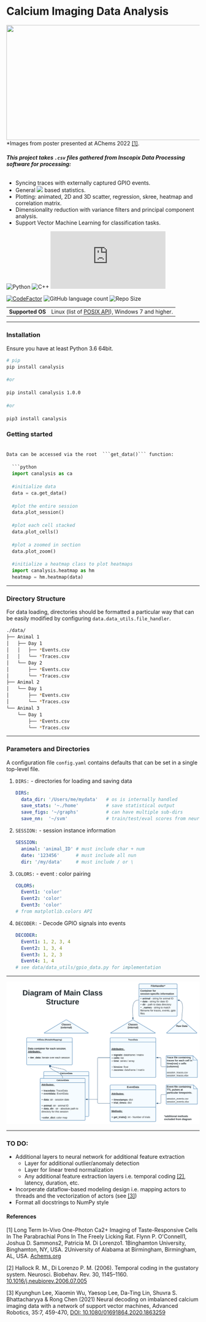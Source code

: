 
<h1> Calcium Imaging Data Analysis </h1>

<p>
  <img style="float: right"
    width="550"
    height="300"
    src=https://i.imgur.com/SPok8sB.gif
  >
</p>

*Images from poster presented at AChems 2022 [[1]](#1).

###### **This project takes `.csv` files gathered from Inscopix Data Processing software for processing:**

* Syncing traces with externally captured GPIO events.</li>
* General <img src="https://latex.codecogs.com/svg.image?\Delta&space;F/F" /> based statistics.</li>
* Plotting: animated, 2D and 3D scatter, regression, skree, heatmap and correlation matrix.</li>
* Dimensionality reduction with variance filters and principal component analysis.</li>
* Support Vector Machine Learning for classification tasks.</li>

![Python](https://img.shields.io/badge/python-3670A0?style=?style=plastic&logo=python&logoColor=ffdd54)
![C++](https://img.shields.io/badge/c++-%2300599C.svg?style=plastic&logo=c%2B%2B&logoColor=white)
[![GitHub license](https://badgen.net/github/license/Naereen/Strapdown.js)](https://github.com/NeuroPyPy/CalciumAnalysis/blob/master/LICENSE)

[![CodeFactor](https://img.shields.io/codefactor/grade/github/NeuroPyPy/CalciumAnalysis/master?style=plastic)](https://www.codefactor.io/repository/github/neuropypy/calciumanalysis)
![GitHub language count](https://img.shields.io/github/languages/count/NeuroPyPy/CalciumAnalysis?style=plastic)
![Repo Size](https://img.shields.io/github/repo-size/NeuroPyPy/CalciumAnalysis?style=plastic)
<table>
  <tr >
    <td nowrap><strong>Supported OS</strong></td>
    <td>Linux (list of <a href="./docs/POSIX.md#the-list-of-posix-api-used-in-areg-sdk-including-multicast-message-router" alt="list of POSX API">POSIX API</a>), Windows 7 and higher.</td>
   </tr>
</table>

---
### Installation 

Ensure you have at least Python 3.6 64bit.
```sh
# pip
pip install canalysis

#or 

pip install canalysis 1.0.0

#or 

pip3 install canalysis
```

### Getting started

```python

Data can be accessed via the root  ```get_data()``` function:
  
  ```python
  import canalysis as ca 

  #initialize data
  data = ca.get_data()

  #plot the entire session
  data.plot_session()

  #plot each cell stacked 
  data.plot_cells()

  #plot a zoomed in section
  data.plot_zoom()

  #initialize a heatmap class to plot heatmaps 
  import canalysis.heatmap as hm
  heatmap = hm.heatmap(data)
  ```

---
### Directory Structure
For data loading, directories should be formatted a particular way that can be easily 
modified by configuring `data.data_utils.file_handler`.
```bash
./data/
├── Animal 1
│   ├── Day 1
│   │   ├── *Events.csv
│   │   └── *Traces.csv
│   └── Day 2
│       ├── *Events.csv
│       └── *Traces.csv
├── Animal 2
│   └── Day 1
│       ├── *Events.csv
│       └── *Traces.csv
└── Animal 3
    └── Day 1
        ├── *Events.csv
        └── *Traces.csv

```
---
### Parameters and Directories
A configuration file `config.yaml` contains defaults that can be set in a single top-level file.

1. `DIRS:` - directories for loading and saving data
   ```yaml
   DIRS:
     data_dir: '/Users/me/mydata'   # os is internally handled
     save_stats: '~./home'          # save statistical output
     save_figs: '~/graphs'          # can have multiple sub-dirs 
     save_nn:  '~/svm'              # train/test/eval scores from neural network 
   ```
3. `SESSION:` - session instance information
   ```yaml
   SESSION:
     animal: 'animal_ID' # must include char + num
     date: '123456'      # must include all nun
     dir: '/my/data'     # must include / or \ 
   
   ```

3. `COLORS:` - event : color pairing
   ```yaml
   COLORS:
     Event1: 'color'
     Event2: 'color'
     Event3: 'color'
   # from matplotlib.colors API
   ```
   
4. `DECODER:` - Decode GPIO signals into events
   ```yaml
   DECODER:
     Event1: 1, 2, 3, 4
     Event2: 1, 3, 4
     Event3: 1, 2, 3
     Event4: 1, 4
   # see data/data_utils/gpio_data.py for implementation
   ```
   
---

![Alt text](./md/SimpleCAClasses.svg)

---

### **TO DO:**
* Additional layers to neural network for additional feature extraction
  * Layer for additional outlier/anomaly detection
  * Layer for linear trend normalization
  * Any additional feature extraction layers i.e. temporal coding [[2]](#2), latency, duration, etc.
* Incorperate dataflow-based modeling design i.e. mapping actors to threads and the vectorization of actors (see [[3]](#3))
* Format all docstrings to NumPy style




#### References
<a id="1">[1]</a> 
Long Term In-Vivo One-Photon Ca2+ Imaging of Taste-Responsive Cells In The Parabrachial Pons In The Freely Licking Rat.
Flynn P. O'Connell1, Joshua D. Sammons2, Patricia M. Di Lorenzo1. 1Binghamton University, Binghamton, NY, USA. 2University of Alabama at Birmingham, Birmingham, AL, USA. [Achems.org](https://achems.org/web/)

<a id="2">[2]</a> 
Hallock R. M., Di Lorenzo P. M. (2006). Temporal coding in the gustatory system. Neurosci. Biobehav. Rev. 30, 1145–1160. [10.1016/j.neubiorev.2006.07.005](https://www.sciencedirect.com/science/article/abs/pii/S0149763406000741)

<a id="3">[3]</a> 
Kyunghun Lee, Xiaomin Wu, Yaesop Lee, Da-Ting Lin, Shuvra S. Bhattacharyya & Rong Chen (2021) Neural decoding on imbalanced calcium imaging data with a network of support vector machines, Advanced Robotics, 35:7, 459-470, [DOI: 10.1080/01691864.2020.1863259](https://www.tandfonline.com/doi/abs/10.1080/01691864.2020.1863259?journalCode=tadr20) 
